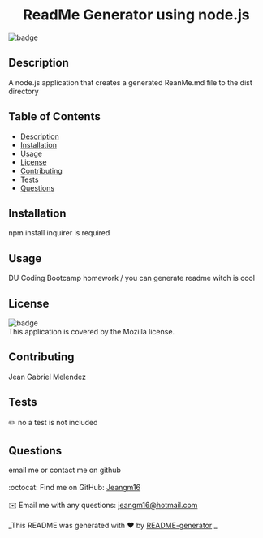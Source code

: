
<h1 align="center">ReadMe Generator using node.js </h1>
  
![badge](https://img.shields.io/badge/license-Mozilla-brightgreen)<br />
## Description
 A node.js application that creates a generated ReanMe.md file to the dist directory
## Table of Contents
- [Description](#description)
- [Installation](#installation)
- [Usage](#usage)
- [License](#license)
- [Contributing](#contributing)
- [Tests](#tests)
- [Questions](#questions)
## Installation
 npm install inquirer is required
## Usage
 DU Coding Bootcamp homework / you can generate readme witch is cool 
## License
![badge](https://img.shields.io/badge/license-Mozilla-brightgreen)
<br />
This application is covered by the Mozilla license. 
## Contributing
 Jean Gabriel Melendez
## Tests
✏️ no a test is not included 
## Questions
 email me or contact me on github <br />
<br />
:octocat: Find me on GitHub: [Jeangm16](https://github.com/Jeangm16)<br />
<br />
✉️ Email me with any questions: jeangm16@hotmail.com<br /><br />
_This README was generated with ❤️ by [README-generator](https://github.com/jeangm16/README-generator) _
    